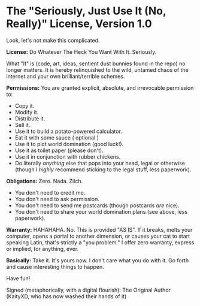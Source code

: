# The "Seriously, Just Use It (No, Really)" License, Version 1.0

Look, let's not make this complicated.

**License:** Do Whatever The Heck You Want With It. Seriously.

What "It" is (code, art, ideas, sentient dust bunnies found in the repo) no longer matters. It is hereby relinquished to the wild, untamed chaos of the internet and your own brilliant/terrible schemes.

**Permissions:** You are granted explicit, absolute, and irrevocable permission to:
*   Copy it.
*   Modify it.
*   Distribute it.
*   Sell it.
*   Use it to build a potato-powered calculator.
*   Eat it with some sauce ( optional )
*   Use it to plot world domination (good luck!).
*   Use it as toilet paper (please don't).
*   Use it in conjunction with rubber chickens.
*   Do literally *anything* else that pops into your head, legal or otherwise (though I *highly* recommend sticking to the legal stuff, less paperwork).

**Obligations:** Zero. Nada. Zilch.
*   You don't need to credit me.
*   You don't need to ask permission.
*   You don't need to send me postcards (though postcards *are* nice).
*   You don't need to share your world domination plans (see above, less paperwork).

**Warranty:** HAHAHAHA. No. This is provided "AS IS". If it breaks, melts your computer, opens a portal to another dimension, or causes your cat to start speaking Latin, that's strictly a "you problem." I offer zero warranty, express or implied, for anything, ever.

**Basically:** Take it. It's yours now. I don't care what you do with it. Go forth and cause interesting things to happen.

Have fun!

Signed (metaphorically, with a digital flourish):
The Original Author (KaityXD, who has now washed their hands of it)
